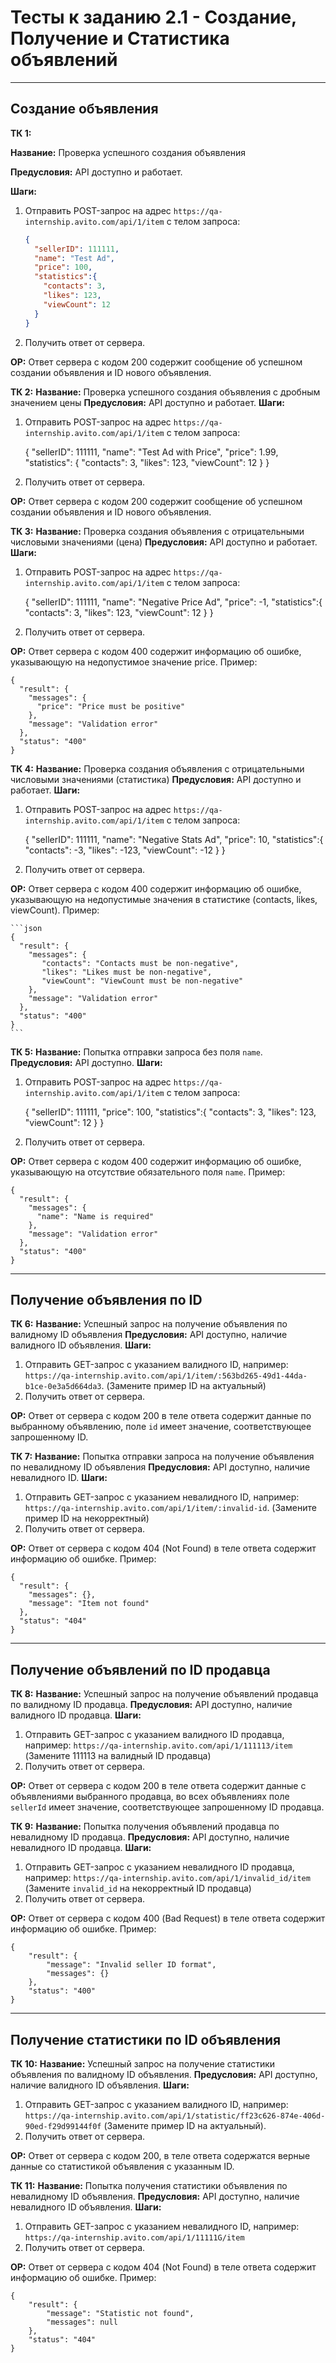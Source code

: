# Тесты к заданию 2.1 - Создание, Получение и Статистика объявлений

---

## Создание объявления

**ТК 1:**

**Название:** Проверка успешного создания объявления

**Предусловия:** API доступно и работает.

**Шаги:**
1.  Отправить POST-запрос на адрес `https://qa-internship.avito.com/api/1/item` с телом запроса:

    ```json
    {
      "sellerID": 111111,
      "name": "Test Ad",
      "price": 100,
      "statistics":{
        "contacts": 3,
        "likes": 123,
        "viewCount": 12
      }
    }
    ```

2.  Получить ответ от сервера.

**ОР:** Ответ сервера с кодом 200 содержит сообщение об успешном создании объявления и ID нового объявления.

**ТК 2:**
**Название:** Проверка успешного создания объявления с дробным значением цены
**Предусловия:** API доступно и работает.
**Шаги:**

1.  Отправить POST-запрос на адрес `https://qa-internship.avito.com/api/1/item` с телом запроса:

 
    {
      "sellerID": 111111,
      "name": "Test Ad with Price",
      "price": 1.99,
      "statistics": {
        "contacts": 3,
        "likes": 123,
        "viewCount": 12
      }
    }
   

2.  Получить ответ от сервера.

**ОР:** Ответ сервера с кодом 200 содержит сообщение об успешном создании объявления и ID нового объявления.

**ТК 3:**
**Название:** Проверка создания объявления с отрицательными числовыми значениями (цена)
**Предусловия:** API доступно и работает.
**Шаги:**
1.  Отправить POST-запрос на адрес `https://qa-internship.avito.com/api/1/item` с телом запроса:


    {
      "sellerID": 111111,
      "name": "Negative Price Ad",
      "price": -1,
      "statistics":{
        "contacts": 3,
        "likes": 123,
        "viewCount": 12
      }
    }

2.  Получить ответ от сервера.

**ОР:**  Ответ сервера с кодом 400 содержит информацию об ошибке, указывающую на недопустимое значение price.  Пример:

    
    {
      "result": {
        "messages": {
          "price": "Price must be positive"
        },
        "message": "Validation error"
      },
      "status": "400"
    }
   

**ТК 4:**
**Название:** Проверка создания объявления с отрицательными числовыми значениями (статистика)
**Предусловия:** API доступно и работает.
**Шаги:**
1.  Отправить POST-запрос на адрес `https://qa-internship.avito.com/api/1/item` с телом запроса:


    {
      "sellerID": 111111,
      "name": "Negative Stats Ad",
      "price": 10,
      "statistics":{
        "contacts": -3,
        "likes": -123,
        "viewCount": -12
      }
    }
2.  Получить ответ от сервера.

**ОР:**  Ответ сервера с кодом 400 содержит информацию об ошибке, указывающую на недопустимые значения в статистике (contacts, likes, viewCount).  Пример:

    ```json
    {
      "result": {
        "messages": {
           "contacts": "Contacts must be non-negative",
           "likes": "Likes must be non-negative",
           "viewCount": "ViewCount must be non-negative"
        },
        "message": "Validation error"
      },
      "status": "400"
    }
    ```

**ТК 5:**
**Название:** Попытка отправки запроса без поля `name`.
**Предусловия:** API доступно.
**Шаги:**
1.  Отправить POST-запрос на адрес `https://qa-internship.avito.com/api/1/item` с телом запроса:


    {
      "sellerID": 111111,
      "price": 100,
      "statistics":{
        "contacts": 3,
        "likes": 123,
        "viewCount": 12
      }
    }
    

2.  Получить ответ от сервера.

**ОР:** Ответ сервера с кодом 400 содержит информацию об ошибке, указывающую на отсутствие обязательного поля `name`.  Пример:


    {
      "result": {
        "messages": {
          "name": "Name is required"
        },
        "message": "Validation error"
      },
      "status": "400"
    }

---

## Получение объявления по ID

**ТК 6:**
**Название:** Успешный запрос на получение объявления по валидному ID объявления
**Предусловия:** API доступно, наличие валидного ID объявления.
**Шаги:**
1.  Отправить GET-запрос с указанием валидного ID, например: `https://qa-internship.avito.com/api/1/item/:563bd265-49d1-44da-b1ce-0e3a5d664da3`. (Замените пример ID на актуальный)
2.  Получить ответ от сервера.

**ОР:** Ответ от сервера с кодом 200 в теле ответа содержит данные по выбранному объявлению, поле `id` имеет значение, соответствующее запрошенному ID.

**ТК 7:**
**Название:** Попытка отправки запроса на получение объявления по невалидному ID объявления
**Предусловия:** API доступно, наличие невалидного ID.
**Шаги:**
1.  Отправить GET-запрос с указанием невалидного ID, например: `https://qa-internship.avito.com/api/1/item/:invalid-id`.  (Замените пример ID на некорректный)
2.  Получить ответ от сервера.

**ОР:** Ответ от сервера с кодом 404 (Not Found) в теле ответа содержит информацию об ошибке.  Пример:

    {
      "result": {
        "messages": {},
        "message": "Item not found"
      },
      "status": "404"
    }


---

## Получение объявлений по ID продавца

**ТК 8:**
**Название:** Успешный запрос на получение объявлений продавца по валидному ID продавца.
**Предусловия:** API доступно, наличие валидного ID продавца.
**Шаги:**
1.  Отправить GET-запрос с указанием валидного ID продавца, например: `https://qa-internship.avito.com/api/1/111113/item` (Замените 111113 на валидный ID продавца)
2.  Получить ответ от сервера.

**ОР:** Ответ от сервера с кодом 200 в теле ответа содержит данные с объявлениями выбранного продавца, во всех объявлениях поле `sellerId` имеет значение, соответствующее запрошенному ID продавца.

**ТК 9:**
**Название:** Попытка получения объявлений продавца по невалидному ID продавца.
**Предусловия:** API доступно, наличие невалидного ID продавца.
**Шаги:**
1.  Отправить GET-запрос с указанием невалидного ID продавца, например: `https://qa-internship.avito.com/api/1/invalid_id/item` (Замените `invalid_id` на некорректный ID продавца)
2.  Получить ответ от сервера.

**ОР:** Ответ от сервера с кодом 400 (Bad Request) в теле ответа содержит информацию об ошибке. Пример:


    {
        "result": {
            "message": "Invalid seller ID format",
            "messages": {}
        },
        "status": "400"
    }

---

## Получение статистики по ID объявления

**ТК 10:**
**Название:** Успешный запрос на получение статистики объявления по валидному ID объявления.
**Предусловия:** API доступно, наличие валидного ID объявления.
**Шаги:**
1.  Отправить GET-запрос с указанием валидного ID, например: `https://qa-internship.avito.com/api/1/statistic/ff23c626-874e-406d-90ed-f29d99144f0f` (Замените пример ID на актуальный).
2.  Получить ответ от сервера.

**ОР:** Ответ от сервера с кодом 200, в теле ответа содержатся верные данные со статистикой объявления с указанным ID.

**ТК 11:**
**Название:** Попытка получения статистики объявления по невалидному ID объявления.
**Предусловия:** API доступно, наличие невалидного ID объявления.
**Шаги:**
1.  Отправить GET-запрос с указанием невалидного ID, например: `https://qa-internship.avito.com/api/1/11111G/item`
2.  Получить ответ от сервера.

**ОР:** Ответ от сервера с кодом 404 (Not Found) в теле ответа содержит информацию об ошибке.  Пример:

    {
        "result": {
            "message": "Statistic not found",
            "messages": null
        },
        "status": "404"
    }
